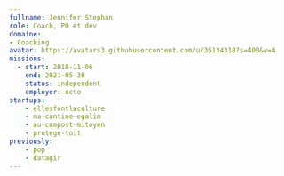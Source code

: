 ```yaml
---
fullname: Jennifer Stephan
role: Coach, PO et dév
domaine:
- Coaching
avatar: https://avatars3.githubusercontent.com/u/36134318?s=400&v=4
missions:
  - start: 2018-11-06
    end: 2021-05-30
    status: independent
    employer: octo
startups:
    - ellesfontlaculture
    - ma-cantine-egalim
    - au-compost-mitoyen
    - protege-toit
previously:
    - pop
    - datagir
---
```

